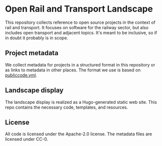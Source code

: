 # Open Rail and Transport Landscape

This repository collects reference to open source projects in the context of rail and transport. It focuses on software for the railway sector, but also includes open transport and adjacent topics. It's meant to be inclusive, so if in doubt it probably is in scope.

## Project metadata

We collect metadata for projects in a structured format in this repository or as links to metadata in other places. The format we use is based on [publiccode.yml](https://yml.publiccode.tools/).

## Landscape display

The landscape display is realized as a Hugo-generated static web site. This repo contains the necessary code, templates, and resources.

## License

All code is licensed under the Apache-2.0 license. The metadata files are licensed under CC-0.
